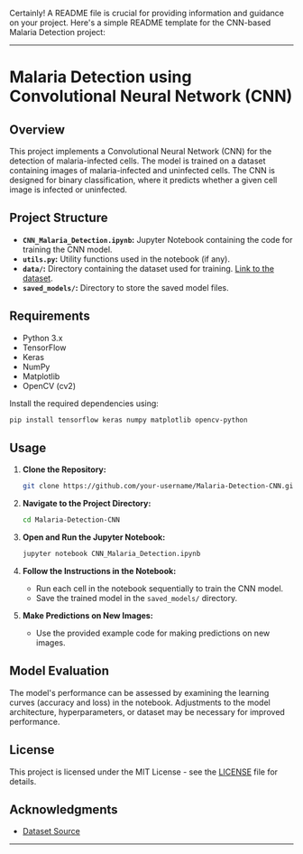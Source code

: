 Certainly! A README file is crucial for providing information and guidance on your project. Here's a simple README template for the CNN-based Malaria Detection project:

---

# Malaria Detection using Convolutional Neural Network (CNN)

## Overview

This project implements a Convolutional Neural Network (CNN) for the detection of malaria-infected cells. The model is trained on a dataset containing images of malaria-infected and uninfected cells. The CNN is designed for binary classification, where it predicts whether a given cell image is infected or uninfected.

## Project Structure

- **`CNN_Malaria_Detection.ipynb`:** Jupyter Notebook containing the code for training the CNN model.
- **`utils.py`:** Utility functions used in the notebook (if any).
- **`data/`:** Directory containing the dataset used for training. [Link to the dataset](https://github.com/laxmimerit/Malaria-Classification-Using-CNN.git).
- **`saved_models/`:** Directory to store the saved model files.

## Requirements

- Python 3.x
- TensorFlow
- Keras
- NumPy
- Matplotlib
- OpenCV (cv2)

Install the required dependencies using:

```bash
pip install tensorflow keras numpy matplotlib opencv-python
```

## Usage

1. **Clone the Repository:**
   ```bash
   git clone https://github.com/your-username/Malaria-Detection-CNN.git
   ```

2. **Navigate to the Project Directory:**
   ```bash
   cd Malaria-Detection-CNN
   ```

3. **Open and Run the Jupyter Notebook:**
   ```bash
   jupyter notebook CNN_Malaria_Detection.ipynb
   ```

4. **Follow the Instructions in the Notebook:**
   - Run each cell in the notebook sequentially to train the CNN model.
   - Save the trained model in the `saved_models/` directory.

5. **Make Predictions on New Images:**
   - Use the provided example code for making predictions on new images.

## Model Evaluation

The model's performance can be assessed by examining the learning curves (accuracy and loss) in the notebook. Adjustments to the model architecture, hyperparameters, or dataset may be necessary for improved performance.

## License

This project is licensed under the MIT License - see the [LICENSE](LICENSE) file for details.

## Acknowledgments

- [Dataset Source](https://github.com/laxmimerit/Malaria-Classification-Using-CNN.git)

---

